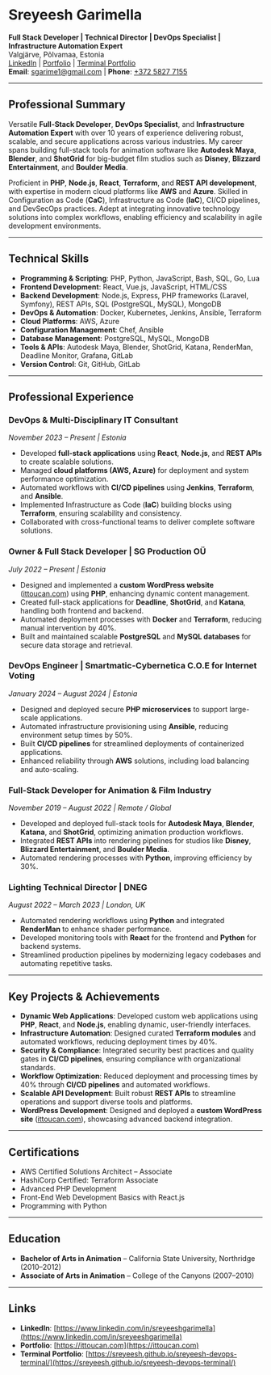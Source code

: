# **Sreyeesh Garimella**  
**Full Stack Developer | Technical Director | DevOps Specialist | Infrastructure Automation Expert**  
Valgjärve, Põlvamaa, Estonia  
[LinkedIn](https://www.linkedin.com/in/sreyeeshgarimella) | [Portfolio](https://ittoucan.com) | [Terminal Portfolio](https://sreyeesh.github.io/sreyeesh-devops-terminal/)  
**Email**: [sgarime1@gmail.com](mailto:sgarime1@gmail.com) | **Phone**: [+372 5827 7155](tel:+37258277155)  

---

## **Professional Summary**  

Versatile **Full-Stack Developer**, **DevOps Specialist**, and **Infrastructure Automation Expert** with over 10 years of experience delivering robust, scalable, and secure applications across various industries. My career spans building full-stack tools for animation software like **Autodesk Maya**, **Blender**, and **ShotGrid** for big-budget film studios such as **Disney**, **Blizzard Entertainment**, and **Boulder Media**.  

Proficient in **PHP**, **Node.js**, **React**, **Terraform**, and **REST API development**, with expertise in modern cloud platforms like **AWS** and **Azure**. Skilled in Configuration as Code (**CaC**), Infrastructure as Code (**IaC**), CI/CD pipelines, and DevSecOps practices. Adept at integrating innovative technology solutions into complex workflows, enabling efficiency and scalability in agile development environments.  

---

## **Technical Skills**  

- **Programming & Scripting**: PHP, Python, JavaScript, Bash, SQL, Go, Lua  
- **Frontend Development**: React, Vue.js, JavaScript, HTML/CSS  
- **Backend Development**: Node.js, Express, PHP frameworks (Laravel, Symfony), REST APIs, SQL (PostgreSQL, MySQL), MongoDB  
- **DevOps & Automation**: Docker, Kubernetes, Jenkins, Ansible, Terraform  
- **Cloud Platforms**: AWS, Azure  
- **Configuration Management**: Chef, Ansible  
- **Database Management**: PostgreSQL, MySQL, MongoDB  
- **Tools & APIs**: Autodesk Maya, Blender, ShotGrid, Katana, RenderMan, Deadline Monitor, Grafana, GitLab  
- **Version Control**: Git, GitHub, GitLab  

---

## **Professional Experience**  

### **DevOps & Multi-Disciplinary IT Consultant**  
*November 2023 – Present | Estonia*  
- Developed **full-stack applications** using **React**, **Node.js**, and **REST APIs** to create scalable solutions.  
- Managed **cloud platforms (AWS, Azure)** for deployment and system performance optimization.  
- Automated workflows with **CI/CD pipelines** using **Jenkins**, **Terraform**, and **Ansible**.  
- Implemented Infrastructure as Code (**IaC**) building blocks using **Terraform**, ensuring scalability and consistency.  
- Collaborated with cross-functional teams to deliver complete software solutions.  

### **Owner & Full Stack Developer | SG Production OÜ**  
*July 2022 – Present | Estonia*  
- Designed and implemented a **custom WordPress website** ([ittoucan.com](https://ittoucan.com)) using **PHP**, enhancing dynamic content management.  
- Created full-stack applications for **Deadline**, **ShotGrid**, and **Katana**, handling both frontend and backend.  
- Automated deployment processes with **Docker** and **Terraform**, reducing manual intervention by 40%.  
- Built and maintained scalable **PostgreSQL** and **MySQL databases** for secure data storage and retrieval.  

### **DevOps Engineer | Smartmatic-Cybernetica C.O.E for Internet Voting**  
*January 2024 – August 2024 | Estonia*  
- Designed and deployed secure **PHP microservices** to support large-scale applications.  
- Automated infrastructure provisioning using **Ansible**, reducing environment setup times by 50%.  
- Built **CI/CD pipelines** for streamlined deployments of containerized applications.  
- Enhanced reliability through **AWS** solutions, including load balancing and auto-scaling.  

### **Full-Stack Developer for Animation & Film Industry**  
*November 2019 – August 2022 | Remote / Global*  
- Developed and deployed full-stack tools for **Autodesk Maya**, **Blender**, **Katana**, and **ShotGrid**, optimizing animation production workflows.  
- Integrated **REST APIs** into rendering pipelines for studios like **Disney**, **Blizzard Entertainment**, and **Boulder Media**.  
- Automated rendering processes with **Python**, improving efficiency by 30%.  

### **Lighting Technical Director | DNEG**  
*August 2022 – March 2023 | London, UK*  
- Automated rendering workflows using **Python** and integrated **RenderMan** to enhance shader performance.  
- Developed monitoring tools with **React** for the frontend and **Python** for backend systems.  
- Streamlined production pipelines by modernizing legacy codebases and automating repetitive tasks.  

---

## **Key Projects & Achievements**  

- **Dynamic Web Applications**: Developed custom web applications using **PHP**, **React**, and **Node.js**, enabling dynamic, user-friendly interfaces.  
- **Infrastructure Automation**: Designed curated **Terraform modules** and automated workflows, reducing deployment times by 40%.  
- **Security & Compliance**: Integrated security best practices and quality gates in **CI/CD pipelines**, ensuring compliance with organizational standards.  
- **Workflow Optimization**: Reduced deployment and processing times by 40% through **CI/CD pipelines** and automated workflows.  
- **Scalable API Development**: Built robust **REST APIs** to streamline operations and support diverse tools and platforms.  
- **WordPress Development**: Designed and deployed a **custom WordPress site** ([ittoucan.com](https://ittoucan.com)), showcasing advanced backend integration.  

---

## **Certifications**  

- AWS Certified Solutions Architect – Associate  
- HashiCorp Certified: Terraform Associate  
- Advanced PHP Development  
- Front-End Web Development Basics with React.js  
- Programming with Python  

---

## **Education**  

- **Bachelor of Arts in Animation** – California State University, Northridge (2010–2012)  
- **Associate of Arts in Animation** – College of the Canyons (2007–2010)  

---

## **Links**  

- **LinkedIn**: [https://www.linkedin.com/in/sreyeeshgarimella](https://www.linkedin.com/in/sreyeeshgarimella)  
- **Portfolio**: [https://ittoucan.com](https://ittoucan.com)  
- **Terminal Portfolio**: [https://sreyeesh.github.io/sreyeesh-devops-terminal/](https://sreyeesh.github.io/sreyeesh-devops-terminal/)

